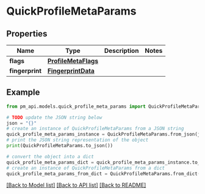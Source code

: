 # QuickProfileMetaParams


## Properties

Name | Type | Description | Notes
------------ | ------------- | ------------- | -------------
**flags** | [**ProfileMetaFlags**](ProfileMetaFlags.md) |  | 
**fingerprint** | [**FingerprintData**](FingerprintData.md) |  | 

## Example

```python
from pm_api.models.quick_profile_meta_params import QuickProfileMetaParams

# TODO update the JSON string below
json = "{}"
# create an instance of QuickProfileMetaParams from a JSON string
quick_profile_meta_params_instance = QuickProfileMetaParams.from_json(json)
# print the JSON string representation of the object
print(QuickProfileMetaParams.to_json())

# convert the object into a dict
quick_profile_meta_params_dict = quick_profile_meta_params_instance.to_dict()
# create an instance of QuickProfileMetaParams from a dict
quick_profile_meta_params_from_dict = QuickProfileMetaParams.from_dict(quick_profile_meta_params_dict)
```
[[Back to Model list]](../README.md#documentation-for-models) [[Back to API list]](../README.md#documentation-for-api-endpoints) [[Back to README]](../README.md)


